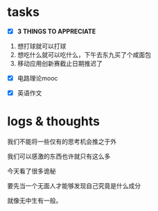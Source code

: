 # tasks
- [x] **3 THINGS TO APPRECIATE**
1. 想打球就可以打球
2. 想吃什么就可以吃什么，下午去东九买了个咸面包
3. 移动应用创新赛截止日期推迟了
- [x] 电路理论mooc
- [x] 英语作文


# logs & thoughts
我们不能将一些仅有的思考机会推之于外

我们可以感激的东西也许就只有这么多

今天看了很多诡秘

要先当一个无面人才能够发现自己究竟是什么成分

就像无中生有一般。





